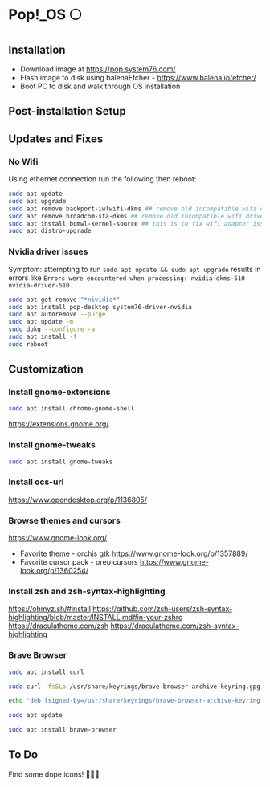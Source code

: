 # Pop!_OS 🌕

## Installation

* Download image at <https://pop.system76.com/>
* Flash image to disk using balenaEtcher - <https://www.balena.io/etcher/>
* Boot PC to disk and walk through OS installation

## Post-installation Setup

## Updates and Fixes

### No Wifi

Using ethernet connection run the following then reboot:

```bash
sudo apt update
sudo apt upgrade
sudo apt remove backport-iwlwifi-dkms ## remove old incompatible wifi driver
sudo apt remove broadcom-sta-dkms ## remove old incompatible wifi driver
sudo apt install bcmwl-kernel-source ## this is to fix wifi adapter issue
sudo apt distro-upgrade
```

### Nvidia driver issues

Symptom: attempting to run `sudo apt update && sudo apt upgrade` results in errors like `Errors were encountered when processing: nvidia-dkms-510
 nvidia-driver-510`

```bash
sudo apt-get remove "*nividia*"
sudo apt install pop-desktop system76-driver-nvidia
sudo apt autoremove --purge
sudo apt update -m
sudo dpkg --configure -a
sudo apt install -f
sudo reboot
```

## Customization

### Install gnome-extensions

```bash
sudo apt install chrome-gnome-shell
```

<https://extensions.gnome.org/>

### Install gnome-tweaks

```bash
sudo apt install gnome-tweaks
```

### Install ocs-url

<https://www.opendesktop.org/p/1136805/>

### Browse themes and cursors

<https://www.gnome-look.org/>

* Favorite theme - orchis gtk <https://www.gnome-look.org/p/1357889/>
* Favorite cursor pack - oreo cursors <https://www.gnome-look.org/p/1360254/>

### Install zsh and zsh-syntax-highlighting

<https://ohmyz.sh/#install>
<https://github.com/zsh-users/zsh-syntax-highlighting/blob/master/INSTALL.md#in-your-zshrc>
<https://draculatheme.com/zsh>
<https://draculatheme.com/zsh-syntax-highlighting>

### Brave Browser

```bash
sudo apt install curl

sudo curl -fsSLo /usr/share/keyrings/brave-browser-archive-keyring.gpg https://brave-browser-apt-release.s3.brave.com/brave-browser-archive-keyring.gpg

echo "deb [signed-by=/usr/share/keyrings/brave-browser-archive-keyring.gpg] https://brave-browser-apt-release.s3.brave.com/ stable main"|sudo tee /etc/apt/sources.list.d/brave-browser-release.list

sudo apt update

sudo apt install brave-browser
```

## To Do

Find some dope icons! 🤘🤘🤘
